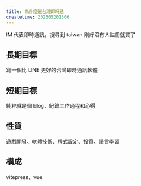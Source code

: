 ```yaml
---
title: 為什麼是台灣即時通
createtime: 202505201506
---
```


IM 代表即時通訊，搜尋到 taiwan 剛好沒有人註冊就買了

## 長期目標

寫一個比 LINE 更好的台灣即時通訊軟體

## 短期目標

純粹就是個 blog，紀錄工作過程和心得

## 性質

遊戲開發、軟體技術、程式設定、投資、語言學習

## 構成

vitepress、vue

